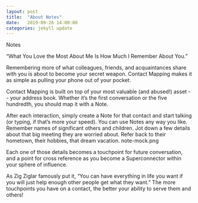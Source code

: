```yaml
---
layout: post
title:  "About Notes"
date:   2019-09-26 14:00:00
categories: jekyll update
---
```

Notes

“What You Love the Most About Me Is How Much I Remember About You.”

Remembering more of what colleagues, friends, and acquaintances share with you is about to become your secret weapon. Contact Mapping makes it as simple as pulling your phone out of your pocket.

Contact Mapping is built on top of your most valuable (and abused!) asset -- your address book. Whether it’s the first conversation or the five hundredth, you should map it with a Note. 

After each interaction, simply create a Note for that contact and start talking (or typing, if that’s more your speed). You can use Notes any way you like. Remember names of significant others and children. Jot down a few details about that big meeting they are worried about. Refer back to their hometown, their hobbies, that dream vacation. 
note-mock.png

Each one of those details becomes a touchpoint for future conversation, and a point for cross reference as you become a Superconnector within your sphere of influence.

As Zig Ziglar famously put it, “You can have everything in life you want if you will just help enough other people get what they want.” The more touchpoints you have on a contact, the better your ability to serve them and others! 

